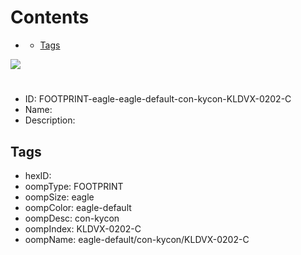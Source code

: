 



Contents
========

* [](#)
	* [Tags](#tags)
  
![][im]
# 

- ID: FOOTPRINT-eagle-eagle-default-con-kycon-KLDVX-0202-C
- Name: 
- Description: 

## Tags

- hexID: 
- oompType: FOOTPRINT
- oompSize: eagle
- oompColor: eagle-default
- oompDesc: con-kycon
- oompIndex: KLDVX-0202-C
- oompName: eagle-default/con-kycon/KLDVX-0202-C



[im]: image.png
